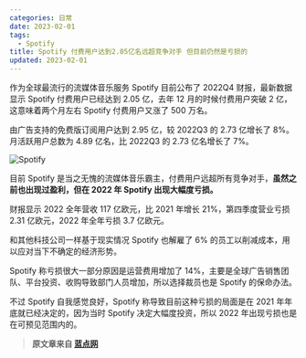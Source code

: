 ```yaml
---
categories: 日常
date: 2023-02-01
tags:
  - Spotify
title: Spotify 付费用户达到2.05亿名远超竞争对手 但目前仍然是亏损的
updated: 2023-02-01
---
```


作为全球最流行的流媒体音乐服务 Spotify 目前公布了 2022Q4 财报，最新数据显示 Spotify 付费用户已经达到 2.05 亿，去年 12 月的时候付费用户突破 2 亿，这意味着两个月左右 Spotify 付费用户又涨了 500 万名。

由广告支持的免费版订阅用户达到 2.95 亿，较 2022Q3 的 2.73 亿增长了 8%。月活跃用户总数为 4.89 亿名，比 2022Q3 的 2.73 亿名增长了 7%。

![Spotify](https://s-sh-4608-picbucket.oss.dogecdn.com/pic/spotify.png)

<!-- more -->

目前 Spotify 是当之无愧的流媒体音乐霸主，付费用户远超所有竞争对手，**虽然之前也出现过盈利，但在 2022 年 Spotify 出现大幅度亏损。**

财报显示 2022 全年营收 117 亿欧元，比 2021 年增长 21%，第四季度营业亏损 2.31 亿欧元，2022 年全年亏损 3.7 亿欧元。

和其他科技公司一样基于现实情况 Spotify 也解雇了 6% 的员工以削减成本，用以应对当下不确定的经济形势。

Spotify 称亏损很大一部分原因是运营费用增加了 14%，主要是全球广告销售团队、平台投资、收购导致部门人员增加，所以选择裁员也是 Spotify 的保命办法。

不过 Spotify 自我感觉良好，Spotify 称导致目前这种亏损的局面是在 2021 年年底就已经决定的，因为当时 Spotify 决定大幅度投资，所以 2022 年出现亏损也是在可预见范围内的。

> **原文章来自 [蓝点网](https://www.landiannews.com/archives/97086.html)**
